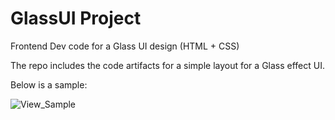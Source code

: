 # GlassUI Project
Frontend Dev code for a Glass UI design (HTML + CSS)

The repo includes the code artifacts for a simple layout for a Glass effect UI.

Below is a sample:

![View_Sample](https://user-images.githubusercontent.com/24911845/107152404-a6856f80-698d-11eb-8b96-7bd8896a9b3b.PNG)

